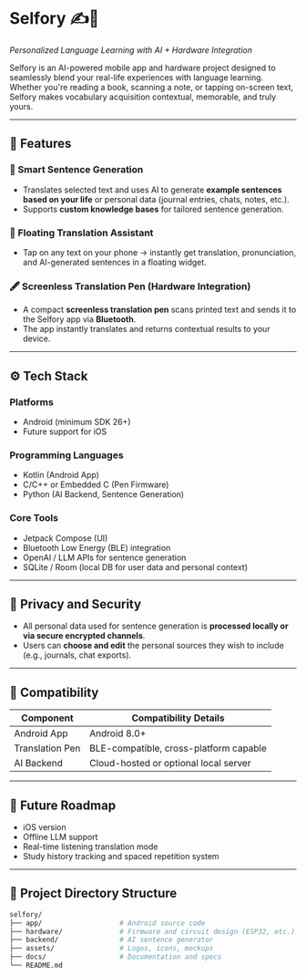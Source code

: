 # Selfory ✍️🧠  
*Personalized Language Learning with AI + Hardware Integration*

Selfory is an AI-powered mobile app and hardware project designed to seamlessly blend your real-life experiences with language learning. Whether you're reading a book, scanning a note, or tapping on-screen text, Selfory makes vocabulary acquisition contextual, memorable, and truly yours.

---

## 🌟 Features

### 🧠 Smart Sentence Generation
- Translates selected text and uses AI to generate **example sentences based on your life** or personal data (journal entries, chats, notes, etc.).
- Supports **custom knowledge bases** for tailored sentence generation.

### 📱 Floating Translation Assistant
- Tap on any text on your phone → instantly get translation, pronunciation, and AI-generated sentences in a floating widget.

### 🖋️ Screenless Translation Pen (Hardware Integration)
- A compact **screenless translation pen** scans printed text and sends it to the Selfory app via **Bluetooth**.
- The app instantly translates and returns contextual results to your device.

---

## ⚙️ Tech Stack

### Platforms
- Android (minimum SDK 26+)
- Future support for iOS

### Programming Languages
- Kotlin (Android App)
- C/C++ or Embedded C (Pen Firmware)
- Python (AI Backend, Sentence Generation)

### Core Tools
- Jetpack Compose (UI)
- Bluetooth Low Energy (BLE) integration
- OpenAI / LLM APIs for sentence generation
- SQLite / Room (local DB for user data and personal context)

---

## 🔐 Privacy and Security
- All personal data used for sentence generation is **processed locally or via secure encrypted channels**.
- Users can **choose and edit** the personal sources they wish to include (e.g., journals, chat exports).

---

## 🧩 Compatibility

| Component          | Compatibility Details                  |
|-------------------|-----------------------------------------|
| Android App        | Android 8.0+                           |
| Translation Pen    | BLE-compatible, cross-platform capable |
| AI Backend         | Cloud-hosted or optional local server  |

---

## 🔭 Future Roadmap
- iOS version
- Offline LLM support
- Real-time listening translation mode
- Study history tracking and spaced repetition system

---

## 📂 Project Directory Structure

```bash
selfory/
├── app/                   # Android source code
├── hardware/              # Firmware and circuit design (ESP32, etc.)
├── backend/               # AI sentence generator
├── assets/                # Logos, icons, mockups
├── docs/                  # Documentation and specs
└── README.md
